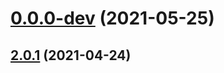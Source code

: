 # [0.0.0-dev](https://github.com/AlexRogalskiy/github-action-node-dependency/compare/v2.0.1...v0.0.0-dev) (2021-05-25)



## [2.0.1](https://github.com/AlexRogalskiy/github-action-node-dependency/compare/2.0.1...v2.0.1) (2021-04-24)



